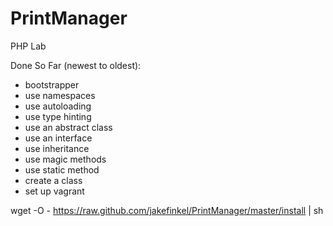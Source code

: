# PrintManager
PHP Lab

Done So Far (newest to oldest):
- bootstrapper
- use namespaces
- use autoloading
- use type hinting
- use an abstract class
- use an interface
- use inheritance
- use magic methods
- use static method
- create a class
- set up vagrant

wget -O - https://raw.github.com/jakefinkel/PrintManager/master/install | sh
